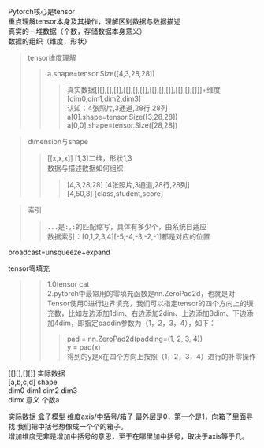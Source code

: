 Pytorch核心是tensor<br>
重点理解tensor本身及其操作，理解区别数据与数据描述<br>
真实的一堆数据（个数，存储数据本身意义）<br>
数据的组织（维度，形状）

>tensor维度理解
>>a.shape=tensor.Size([4,3,28,28])
>>>真实数据[[[],[],[]],[[],[],[]],[[],[],[]],[[],[],[]]]+维度[dim0,dim1,dim2,dim3]<br>
>>>认知：4张照片,3通道,28行,28列<br>
>>>a[0].shape=tensor.Size([3,28,28])<br>
>>>a[0,0].shape=tensor.Size([28,28])

>dimension与shape
>>[[x,x,x]] [1,3]二维，形状1,3<br>
>>数据与描述数据如何组织
>>>[4,3,28,28] [4张照片,3通道,28行,28列]<br>
>>>[4,50,8] [class,student,score]<br>


>索引
>>`...`是`:,:`的匹配缩写，具体有多少个，由系统自适应<br>
>>数据索引：[0,1,2,3,4][-5,-4,-3,-2,-1]都是对应的位置


broadcast=unsqueeze+expand

tensor零填充
>>1.0tensor cat  
>>2.pytorch中最常用的零填充函数是nn.ZeroPad2d，也就是对Tensor使用0进行边界填充，我们可以指定tensor的四个方向上的填充数，比如左边添加1dim、右边添加2dim、上边添加3dim、下边添加4dim，即指定paddin参数为（1，2，3，4），如下：  
>>>pad = nn.ZeroPad2d(padding=(1, 2, 3, 4))  
>>>y = pad(x)  
>>>得到的y是x在四个方向上按照（1，2，3，4）进行的补零操作

[[][],[][]] 实际数据  
[a,b,c,d]   shape  
dim0 dim1 dim2 dim3  
dimx 意义 个数a  


实际数据 盒子模型
维度axis/中括号/箱子 最外层是0，第一个是1，向箱子里面寻找
我们把中括号想像成一个个的箱子。  
增加维度无非是增加中括号的意思，至于在哪里加中括号，取决于axis等于几。  
